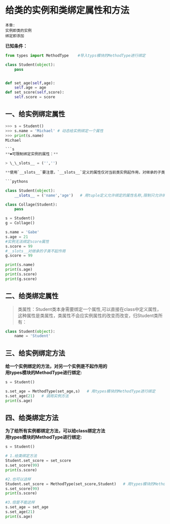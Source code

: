 # 给类的实例和类绑定属性和方法
`本章:`  
`实例即类的实例`  
`绑定即添加`

**已知条件：**
```python
from types import MethodType    #导入typs模块的MethodType进行绑定

class Student(object):
    pass


def set_age(self,age):
    self.age = age
def set_score(self,score):
    self.score = score

```
## 一、给实例绑定属性

```python
>>> s = Student()
>>> s.name = 'Michael' # 动态给实例绑定一个属性
>>> print(s.name)
Michael

```s
**❤可限制绑定实例的属性：**

> \_\_slots__ = ('','')  

**使用`__slots__`要注意，`__slots__`定义的属性仅对当前类实例起作用，对继承的子类是不起作用的.除非在子类中也定义`__slots__`，这样，子类实例允许定义的属性就是自身的`__slots__`加上父类的`__slots__`**

```pythons

class Student(object):
    __slots__ = ('name','age')   # 用tuple定义允许绑定的属性名称,限制只允许绑定name和age属性

class Collage(Student):
    pass

s = Student()
g = Collage()

s.name = 'Gabe'
s.age = 21
#实例无法绑定score属性
s.score = 99
#__slots__对继承的子类不起作用
g.score = 99

print(s.name)
print(s.age)
print(s.score)
print(g.score)
```



## 二、给类绑定属性

> 类属性：Student类本身需要绑定一个属性,可以直接在class中定义属性，这种属性是类属性，类属性不会应实例属性的改变而改变，归Student类所有：

```python
class Student(object):
    name = 'Student'
```



## 三、给实例绑定方法
**给一个实例绑定的方法，对另一个实例是不起作用的**  
**用types模块的MethodType进行绑定:**

```python
s = Student()

s.set_age = MethodType(set_age,s)   # 用types模块的MethodType进行绑定
s.set_age(21)   # 调用实例方法
print(s.age)
```

## 四、给类绑定方法
**为了给所有实例都绑定方法，可以给class绑定方法**  
**用types模块的MethodType进行绑定:**

```python
s = Student()

# 1.给类绑定方法
Student.set_score = set_score
s.set_score(99)
print(s.score)

#2.也可以这样
Student.set_score = MethodType(set_score,Student)   # 用types模块的MethodType进行绑定
s.set_score(99)
print(s.score)

#3.但是不能这样
s.set_age = set_age
s.set_age(21)
print(s.age)
```